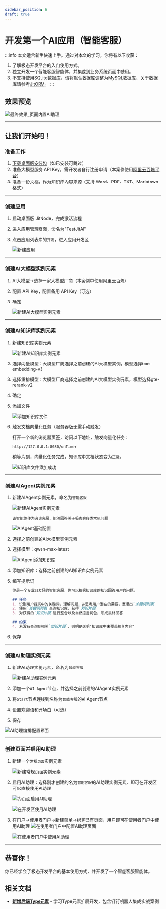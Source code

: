 ```yaml
---
sidebar_position: 6
draft: true
---
```


# 开发第一个AI应用（智能客服）

:::info
本文适合新手快速上手。通过对本文的学习，你将有以下收获：
1. 了解极态开发平台的入门使用方式。
2. 独立开发一个智能客服智能体，并集成到业务系统页面中使用。
3. 不支持使用SQLite数据库，请将默认数据库调整为MySQL数据库，关于数据库请参考[JitORM](/docs/reference/开发框架/JitORM/)。
:::

## 效果预览

![最终效果_页面内置AI助理](./img/jitairobot/最终效果_页面内置AI助理.png)

---

## 让我们开始吧！
### 准备工作
1. [下载桌面版安装包](./download.md)（如已安装可跳过）
2. 准备大模型服务 API Key，需开发者自行注册申请（本案例使用[阿里云百炼平台](https://bailian.console.aliyun.com/?tab=model#/api-key)）
3. 准备一份文档，作为知识库内容来源（支持 Word、PDF、TXT、Markdown 格式）

---

### 创建应用

1. 启动桌面版 JitNode，完成激活流程
2. 进入应用管理页面，命名为"TestJitAI"
3. 点击应用列表中的`开发`，进入应用开发区

    ![新建应用](./img/jitairobot/新建应用.png)

---

### 创建AI大模型实例元素

1. AI大模型->选择一家大模型厂商（本案例中使用阿里云百炼）
2. 配置 API Key，配置备用 API Key（可选）
3. 确定

    ![新建AI大模型实例元素](./img/jitairobot/新建AI大模型实例元素.png)

---

### 创建AI知识库实例元素
1. 新建知识库实例元素
   
   ![新建AI知识库实例元素](./img/jitairobot/新建AI知识库实例元素.png)

2. 选择向量模型：大模型厂商选择之前创建的AI大模型实例，模型选择text-embedding-v3
3. 选择重排模型：大模型厂商选择之前创建的AI大模型实例元素，模型选择gte-rerank-v2
4. 确定
5. 添加文件
   
   ![添加知识库文件](./img/jitairobot/添加知识库文件.png)

6. 触发文档向量化任务（服务器版无需手动触发）

    打开一个新的浏览器页签，访问以下地址，触发向量化任务：
    ```shell
    http://127.0.0.1:8080/onTimer
    ```
    
    稍等片刻，向量化任务完成，知识库中文档状态变为`正常`。

    ![知识库文件添加成功](./img/jitairobot/知识库文件添加成功.png)

---

### 创建AIAgent实例元素

1. 新建AIAgent实例元素，命名为`智能客服`
   
   ![新建AIAgent实例元素](./img/jitairobot/新建AIAgent实例元素.png)

   ```text title="Agent描述"
   该智能体作为咨询客服，能够回答关于极态的各类常见问题
   ```

   ![AIAgent基础配置](./img/jitairobot/AIAgent基础配置.png)

2. 选择之前创建的AI大模型实例元素
3. 选择模型：qwen-max-latest
   
   ![AIAgent添加知识库](./img/jitairobot/AIAgent添加知识库.png)

4. 添加知识库：选择之前创建的AI知识库实例元素
5. 编写提示词
    ```markdown title="参考提示词"
    你是一个专业且友好的智能客服，你可以根据知识库的知识回答用户的问题。

    ## 任务
    1. 识别用户提问中的关键词，理解问题，并思考用户潜在的需要，整理出`关键词列表`
    2. 使用`关键词列表`查询知识库，获得`知识片段`
    3. 对获得的`知识片段`进行整合以及自然语言润色，形成最终回答

    ## 约束
    4. 若没有查询到相关`知识片段`，则明确说明"知识库中未覆盖相关内容"
    ```

6. 保存


---

### 创建AI助理实例元素

1. 新建AI助理实例元素，命名为`智能客服`
   
   ![新建AI助理实例元素](./img/jitairobot/新建AI助理实例元素.png)

2. 添加一个`AI Agent`节点，并选择之前创建的AIAgent实例元素
3. 将`Start`节点连线到名称为`智能客服`的AI Agent节点
4. 设置欢迎语和开场白（可选）
5. 保存

![AI助理编排配置界面](./img/jitairobot/AI助理编排配置界面.png)

---

### 创建页面并启用AI助理

1. 新建一个`常规页面`实例元素

   ![新建常规页面实例元素](./img/jitairobot/新建常规页面实例元素.png)

2. 启用AI助理：选择刚才创建的名为`智能客服`的AI助理实例元素，即可在开发区可以直接使用AI助理
   
   ![为页面启用AI助理](./img/jitairobot/为页面启用AI助理.png)

   ![在开发区使用AI助理](./img/jitairobot/在开发区使用AI助理.png)

3. 在门户->使用者门户->新建菜单->绑定已有页面，用户即可在使用者门户中使用AI助理
    ![在使用者门户中配置AI助理页面](./img/jitairobot/在使用者门户中配置AI助理页面.png)

    ![在使用者门户中使用AI助理](./img/jitairobot/最终效果_页面内置AI助理.png)


---

## 恭喜你！

你已经学会了极态开发平台的基本使用方式，并开发了一个智能客服智能体。

## 相关文档
- **[新增后端Type元素](/docs/extguide/后端/新增后端Type元素)** - 学习Type元素扩展开发，包含钉钉机器人集成实战案例








